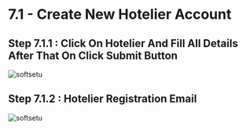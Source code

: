 # 7.1 - Create New Hotelier Account

<!-- use tip, danger, warning -->
<!-- ::: tip title
You can write any tip here..
:::  -->

## Step 7.1.1 : Click On Hotelier And Fill All Details After That On Click Submit Button

<img :src="$withBase('/images/PDF IMAGES/NEW ACCOUNT HOTELIERS-AGENT/Hotelier Create.png')" alt="softsetu" class="image-style" />

## Step 7.1.2 : Hotelier Registration Email

<img :src="$withBase('/images/PDF IMAGES/NEW ACCOUNT HOTELIERS-AGENT/CREATE HOTELIERS-AGENT/Hotelier Mail.png')" alt="softsetu" class="image-style" />